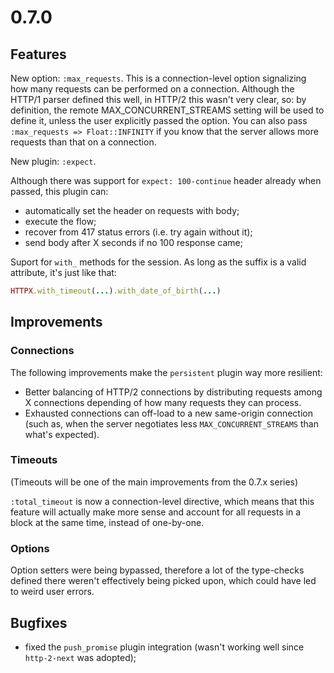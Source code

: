 # 0.7.0


## Features

New option: `:max_requests`. This is a connection-level option signalizing how many requests can be performed on a connection. Although the HTTP/1 parser defined this well, in HTTP/2 this wasn't very clear, so: by definition, the remote MAX_CONCURRENT_STREAMS setting will be used to define it, unless the user explicitly passed the option. You can also pass `:max_requests => Float::INFINITY` if you know that the server allows more requests than that on a connection.

New plugin: `:expect`. 

Although there was support for `expect: 100-continue` header already when passed, this plugin can:

* automatically set the header on requests with body;
* execute the flow;
* recover from 417 status errors (i.e. try again without it);
* send body after X seconds if no 100 response came;

Suport for `with_` methods for the session. As long as the suffix is a valid attribute, it's just like that:

```ruby
HTTPX.with_timeout(...).with_date_of_birth(...)
```

## Improvements

### Connections

The following improvements make the `persistent` plugin way more resilient:

* Better balancing of HTTP/2 connections by distributing requests among X connections depending of how many requests they can process.
* Exhausted connections can off-load to a new same-origin connection (such as, when the server negotiates less `MAX_CONCURRENT_STREAMS` than what's expected).

### Timeouts

(Timeouts will be one of the main improvements from the 0.7.x series)

`:total_timeout` is now a connection-level directive, which means that this feature will actually make more sense and account for all requests in a block at the same time, instead of one-by-one.

### Options

Option setters were being bypassed, therefore a lot of the type-checks defined there weren't effectively being picked upon, which could have led to weird user errors.

## Bugfixes

* fixed the `push_promise` plugin integration (wasn't working well since `http-2-next` was adopted);